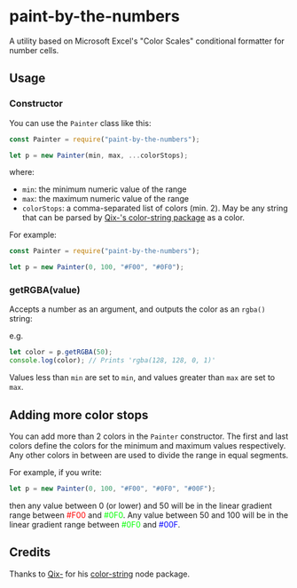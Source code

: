 # paint-by-the-numbers

A utility based on Microsoft Excel's "Color Scales" conditional formatter for number cells.

## Usage

### Constructor

You can use the `Painter` class like this:

```javascript
const Painter = require("paint-by-the-numbers");

let p = new Painter(min, max, ...colorStops);
```

where:

- `min`: the minimum numeric value of the range
- `max`: the maximum numeric value of the range
- `colorStops`: a comma-separated list of colors (min. 2). May be any string that can be parsed by [Qix-'s color-string package](https://github.com/Qix-/color-string) as a color.

For example:

```javascript
const Painter = require("paint-by-the-numbers");

let p = new Painter(0, 100, "#F00", "#0F0");
```

### getRGBA(value)

Accepts a number as an argument, and outputs the color as an `rgba()` string:

e.g.

```javascript
let color = p.getRGBA(50);
console.log(color); // Prints 'rgba(128, 128, 0, 1)'
```

Values less than `min` are set to `min`, and values greater than `max` are set to `max`.

## Adding more color stops

You can add more than 2 colors in the `Painter` constructor. The first and last colors define the colors for the minimum and maximum values respectively. Any other colors in between are used to divide the range in equal segments.

For example, if you write:

```javascript
let p = new Painter(0, 100, "#F00", "#0F0", "#00F");
```

then any value between 0 (or lower) and 50 will be in the linear gradient range between <span style="color: #F00">#F00</span> and <span style="color: #0F0">#0F0</span>. Any value between 50 and 100 will be in the linear gradient range between <span style="color: #0F0">#0F0</span> and <span style="color: #00F">#00F</span>.

## Credits

Thanks to [Qix-](https://github.com/Qix-) for his [color-string](https://github.com/Qix-/color-string) node package.
